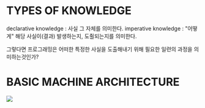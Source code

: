 # TYPES OF KNOWLEDGE

declarative knowledge : 사실 그 자체를 의미한다.
imperative knowledge : "어떻게" 해당 사실이(결과) 발생하는지, 도췰되는지를 의미한다.

그렇다면 프로그래밍은 어떠한 특정한 사실을 도출해내기 위해 필요한 일련의 과정을 의미하는것인가?






# BASIC MACHINE ARCHITECTURE

<img src="https://www.tutorialspoint.com/assets/questions/media/11380/Computer%20System%20Architecture.PNG">

